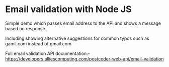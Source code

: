 # Email validation with Node JS

Simple demo which passes email address to the API and shows a message based on response.

Including showing alternative suggestions for common typos such as gamil.com instead of gmail.com

Full email validation API documentation:- https://developers.alliescomputing.com/postcoder-web-api/email-validation
